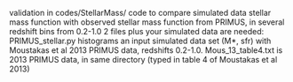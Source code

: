  validation
 in codes/StellarMass/
   code to compare simulated data stellar mass function with observed
   stellar mass function from PRIMUS, in several redshift bins from 0.2-1.0
   2 files plus your simulated data are needed:
     PRIMUS_stellar.py 
         histograms an input simulated data set (M*, sfr) with
         Moustakas et al 2013 PRIMUS data, redshifts 0.2-1.0.
     Mous_13_table4.txt 
         is 2013 PRIMUS data, in same directory 
         (typed in table 4 of Moustakas et al 2013)

